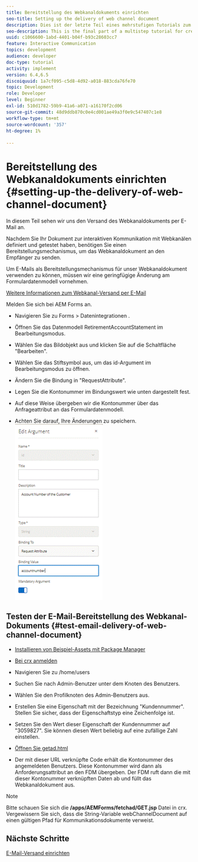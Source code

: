 ```yaml
---
title: Bereitstellung des Webkanaldokuments einrichten
seo-title: Setting up the delivery of web channel document
description: Dies ist der letzte Teil eines mehrstufigen Tutorials zum Erstellen Ihres ersten interaktiven Kommunikationsdokuments. In diesem Teil sehen wir uns den Versand des Webkanaldokuments per E-Mail an.
seo-description: This is the final part of a multistep tutorial for creating your first interactive communications document. In this part, we look at the delivery of web channel document via email.
uuid: c1066600-1abd-4401-b04f-b93c28603cc7
feature: Interactive Communication
topics: development
audience: developer
doc-type: tutorial
activity: implement
version: 6.4,6.5
discoiquuid: 1a7cf095-c5d8-4d92-a018-883cda76fe70
topic: Development
role: Developer
level: Beginner
exl-id: 510d1782-59b9-41a6-a071-a16170f2cd06
source-git-commit: 48d9ddb870c0e4cd001ae49a3f0e9c547407c1e8
workflow-type: tm+mt
source-wordcount: '357'
ht-degree: 1%

---
```


# Bereitstellung des Webkanaldokuments einrichten {#setting-up-the-delivery-of-web-channel-document}


In diesem Teil sehen wir uns den Versand des Webkanaldokuments per E-Mail an.

Nachdem Sie Ihr Dokument zur interaktiven Kommunikation mit Webkanälen definiert und getestet haben, benötigen Sie einen Bereitstellungsmechanismus, um das Webkanaldokument an den Empfänger zu senden.

Um E-Mails als Bereitstellungsmechanismus für unser Webkanaldokument verwenden zu können, müssen wir eine geringfügige Änderung am Formulardatenmodell vornehmen.

[Weitere Informationen zum Webkanal-Versand per E-Mail](/help/forms/interactive-communications/delivery-of-web-channel-document-tutorial-use.md)

Melden Sie sich bei AEM Forms an.

* Navigieren Sie zu Forms > Datenintegrationen .

* Öffnen Sie das Datenmodell RetirementAccountStatement im Bearbeitungsmodus.

* Wählen Sie das Bildobjekt aus und klicken Sie auf die Schaltfläche &quot;Bearbeiten&quot;.

* Wählen Sie das Stiftsymbol aus, um das id-Argument im Bearbeitungsmodus zu öffnen.

* Ändern Sie die Bindung in &quot;RequestAttribute&quot;.

* Legen Sie die Kontonummer im Bindungswert wie unten dargestellt fest.

* Auf diese Weise übergeben wir die Kontonummer über das Anfrageattribut an das Formulardatenmodell.

* Achten Sie darauf, Ihre Änderungen zu speichern.
   ![fdm](assets/requestattribute.gif)

## Testen der E-Mail-Bereitstellung des Webkanal-Dokuments {#test-email-delivery-of-web-channel-document}

* [Installieren von Beispiel-Assets mit Package Manager](assets/webchanneldelivery.zip)
* [Bei crx anmelden](http://localhost:4502/crx/de/index.jsp#)

* Navigieren Sie zu /home/users

* Suchen Sie nach Admin-Benutzer unter dem Knoten des Benutzers.

* Wählen Sie den Profilknoten des Admin-Benutzers aus.

* Erstellen Sie eine Eigenschaft mit der Bezeichnung &quot;Kundennummer&quot;. Stellen Sie sicher, dass der Eigenschaftstyp eine Zeichenfolge ist.

* Setzen Sie den Wert dieser Eigenschaft der Kundennummer auf &quot;3059827&quot;. Sie können diesen Wert beliebig auf eine zufällige Zahl einstellen.

* [Öffnen Sie getad.html](http://localhost:4502/content/getad.html)

* Der mit dieser URL verknüpfte Code erhält die Kontonummer des angemeldeten Benutzers. Diese Kontonummer wird dann als Anforderungsattribut an den FDM übergeben. Der FDM ruft dann die mit dieser Kontonummer verknüpften Daten ab und füllt das Webkanaldokument aus.

>[!NOTE]
>
>Bitte schauen Sie sich die **/apps/AEMForms/fetchad/GET.jsp** Datei in crx. Vergewissern Sie sich, dass die String-Variable webChannelDocument auf einen gültigen Pfad für Kommunikationsdokumente verweist.

## Nächste Schritte

[E-Mail-Versand einrichten](../interactive-communications/delivery-of-web-channel-document-tutorial-use.md)